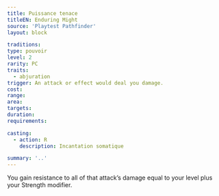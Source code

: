 ```yaml
---
title: Puissance tenace
titleEN: Enduring Might
source: 'Playtest Pathfinder'
layout: block

traditions:
type: pouvoir
level: 2
rarity: PC
traits:
  - abjuration
trigger: An attack or effect would deal you damage.
cost: 
range: 
area: 
targets: 
duration: 
requirements: 

casting:
  - action: R
    description: Incantation somatique

summary: '..'
---
```

You gain resistance to all of that attack’s damage equal to your level plus your Strength modifier.